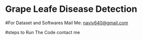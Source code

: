 # Grape Leafe Disease Detection
#For Dataset and Softwares
 Mail Me: naviv640@gmail.com
 
 
 #steps to Run The Code 
 contact me
